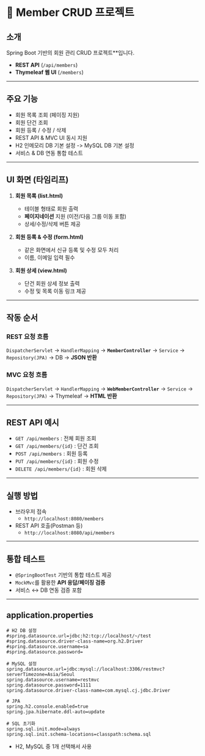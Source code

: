 # 📌 Member CRUD 프로젝트

## 소개

Spring Boot 기반의 회원 관리 CRUD 프로젝트**입니다.

* **REST API** (`/api/members`)
* **Thymeleaf 웹 UI** (`/members`)

---

## 주요 기능

* 회원 목록 조회 (페이징 지원)
* 회원 단건 조회
* 회원 등록 / 수정 / 삭제
* REST API & MVC UI 동시 지원
* H2 인메모리 DB 기본 설정 -> MySQL DB 기본 설정
* 서비스 & DB 연동 통합 테스트

---

## UI 화면 (타임리프)

1. **회원 목록 (list.html)**

    * 테이블 형태로 회원 출력
    * **페이지네이션** 지원 (이전/다음 그룹 이동 포함)
    * 상세/수정/삭제 버튼 제공

2. **회원 등록 & 수정 (form.html)**

    * 같은 화면에서 신규 등록 및 수정 모두 처리
    * 이름, 이메일 입력 필수

3. **회원 상세 (view.html)**

    * 단건 회원 상세 정보 출력
    * 수정 및 목록 이동 링크 제공

---

## 작동 순서

### REST 요청 흐름

`DispatcherServlet` → `HandlerMapping` → **`MemberController`** → `Service` → `Repository(JPA)` → DB → **JSON 반환**

### MVC 요청 흐름

`DispatcherServlet` → `HandlerMapping` → **`WebMemberController`** → `Service` → `Repository(JPA)` → Thymeleaf → **HTML 반환**

---

## REST API 예시

* `GET /api/members` : 전체 회원 조회
* `GET /api/members/{id}` : 단건 조회
* `POST /api/members` : 회원 등록
* `PUT /api/members/{id}` : 회원 수정
* `DELETE /api/members/{id}` : 회원 삭제

---

## 실행 방법

* 브라우저 접속
    * `http://localhost:8080/members`
* REST API 호출(Postman 등)
    * `http://localhost:8080/api/members`

---

## 통합 테스트

* `@SpringBootTest` 기반의 통합 테스트 제공
* `MockMvc`를 활용한 **API 응답/페이징 검증**
* 서비스 ↔ DB 연동 검증 포함

---

## application.properties

```properties
# H2 DB 설정
#spring.datasource.url=jdbc:h2:tcp://localhost/~/test
#spring.datasource.driver-class-name=org.h2.Driver
#spring.datasource.username=sa
#spring.datasource.password=

# MySQL 설정
spring.datasource.url=jdbc:mysql://localhost:3306/restmvc?serverTimezone=Asia/Seoul
spring.datasource.username=restmvc
spring.datasource.password=1111
spring.datasource.driver-class-name=com.mysql.cj.jdbc.Driver

# JPA
spring.h2.console.enabled=true
spring.jpa.hibernate.ddl-auto=update

# SQL 초기화
spring.sql.init.mode=always
spring.sql.init.schema-locations=classpath:schema.sql
```
- H2, MySQL 중 1개 선택해서 사용

